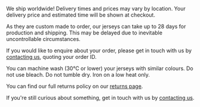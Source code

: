 <Expand title="Do you ship to my country?">

We ship worldwide! Delivery times and prices may vary by location. Your delivery price and estimated time will be shown at checkout.

</Expand>

<Expand title="When will my order arrive?">

As they are custom made to order, our jerseys can take up to 28 days for production and shipping. This may be delayed due to inevitable uncontrollable circumstances.

If you would like to enquire about your order, please get in touch with us by [contacting us](/contact), quoting your order ID.

</Expand>

<Expand title="How should I care for my jersey?">

You can machine wash (30°C or lower) your jerseys with similar colours. Do not use bleach. Do not tumble dry. Iron on a low heat only.

</Expand>

<Expand title="What is your Returns Policy?">

You can find our full returns policy on our [returns page](/returns).

</Expand>

<Expand title="I have more questions.">

If you're still curious about something, get in touch with us by [contacting us](/contact).

</Expand>
